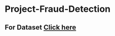 # Project-Fraud-Detection

## For Dataset [Click here](https://www.kaggle.com/datasets/mlg-ulb/creditcardfraud)
